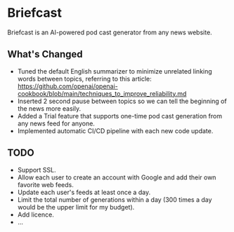 # Briefcast

Briefcast is an AI-powered pod cast generator from any news website.

## What's Changed

- Tuned the default English summarizer to minimize unrelated linking words between topics, referring to this article: https://github.com/openai/openai-cookbook/blob/main/techniques_to_improve_reliability.md
- Inserted 2 second pause between topics so we can tell the beginning of the news more easily.
- Added a Trial feature that supports one-time pod cast generation from any news feed for anyone.
- Implemented automatic CI/CD pipeline with each new code update.

## TODO

- Support SSL.
- Allow each user to create an account with Google and add their own favorite web feeds.
- Update each user's feeds at least once a day.
- Limit the total number of generations within a day (300 times a day would be the upper limit for my budget).
- Add licence.
- ...
